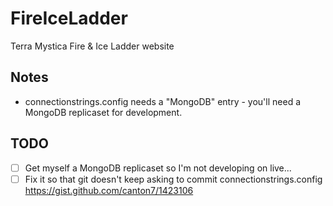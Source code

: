 # FireIceLadder
Terra Mystica Fire &amp; Ice Ladder website

## Notes
 - connectionstrings.config needs a "MongoDB" entry - you'll need a MongoDB replicaset for development. 
 
## TODO
- [ ] Get myself a MongoDB replicaset so I'm not developing on live...
- [ ] Fix it so that git doesn't keep asking to commit connectionstrings.config https://gist.github.com/canton7/1423106

